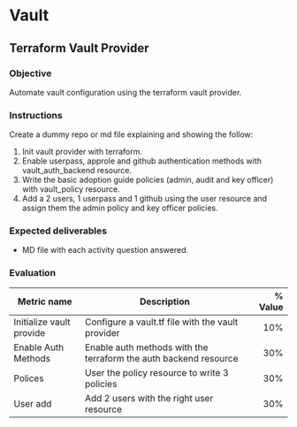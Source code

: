 # Vault
## Terraform Vault Provider

### Objective
Automate vault configuration using the terraform vault provider.

### Instructions
Create a dummy repo or md file explaining and showing the follow:
1. Init vault provider with terraform.
1. Enable userpass, approle and github authentication methods with vault_auth_backend resource.
1. Write the basic adoption guide policies (admin, audit and key officer) with vault_policy resource.
1. Add a 2 users, 1 userpass and 1 github using the user resource and assign them the admin policy and key officer policies. 

### Expected deliverables
- MD file with each activity question answered.

### Evaluation

| Metric name | Description | % Value |
| ----------- |-------------| -------:|
| Initialize vault provide | Configure a vault.tf file with the vault provider | 10% |
| Enable Auth Methods | Enable auth methods with the terraform the auth backend resource | 30% |
| Polices | User the policy resource to write 3 policies | 30% |
| User add | Add 2 users with the right user resource | 30% |
